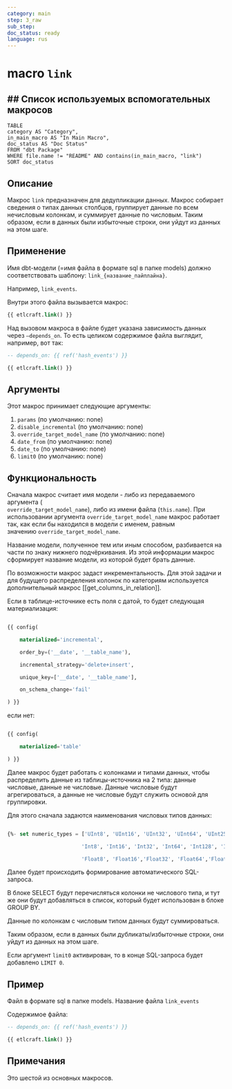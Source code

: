 ```yaml
---
category: main
step: 3_raw
sub_step: 
doc_status: ready
language: rus
---
```

# macro `link`

## ## Список используемых вспомогательных макросов

```dataview
TABLE 
category AS "Category", 
in_main_macro AS "In Main Macro",
doc_status AS "Doc Status"
FROM "dbt Package"
WHERE file.name != "README" AND contains(in_main_macro, "link")
SORT doc_status
```

## Описание

Макрос `link` предназначен для дедупликации данных. Макрос собирает сведения о типах данных столбцов, группирует данные по всем нечисловым колонкам, и суммирует данные по числовым. Таким образом, если в данных были избыточные строки, они уйдут из данных на этом шаге.
## Применение

Имя dbt-модели (=имя файла в формате sql в папке models) должно соответствовать шаблону:
`link_{название_пайплайна}`.

Например, `link_events`.

Внутри этого файла вызывается макрос:

```sql
{{ etlcraft.link() }}
```
Над вызовом макроса в файле будет указана зависимость данных через `—depends_on`. То есть целиком содержимое файла выглядит, например, вот так:
```sql
-- depends_on: {{ ref('hash_events') }}

{{ etlcraft.link() }}
```
## Аргументы

Этот макрос принимает следующие аргументы:

1. `params` (по умолчанию: none)
2.  `disable_incremental` (по умолчанию: none)
3. `override_target_model_name` (по умолчанию: none)
4. `date_from` (по умолчанию: none)
5. `date_to` (по умолчанию: none)
6. `limit0` (по умолчанию: none)
## Функциональность

Сначала макрос считает имя модели - либо из передаваемого аргумента (  
`override_target_model_name`), либо из имени файла (`this.name`). При использовании аргумента `override_target_model_name` макрос работает так, как если бы находился в модели с именем, равным значению `override_target_model_name`.

Название модели, полученное тем или иным способом, разбивается на части по знаку нижнего подчёркивания. Из этой информации макрос сформирует название модели, из которой будет брать данные.

По возможности макрос задаст инкрементальность. Для этой задачи и для будущего распределения колонок по категориям используется дополнительный макрос [[get_columns_in_relation]].

Если в таблице-источнике есть поля с датой, то будет следующая материализация:
```sql

{{ config(

    materialized='incremental',

    order_by=('__date', '__table_name'),

    incremental_strategy='delete+insert',

    unique_key=['__date', '__table_name'],

    on_schema_change='fail'

) }}
```
если нет:
```sql

{{ config(

    materialized='table'

) }}
```
  
Далее макрос будет работать с колонками и типами данных, чтобы распределить данные из таблицы-источника на 2 типа: данные числовые, данные не числовые. Данные числовые будут агрегироваться, а данные не числовые будут служить основой для группировки.

Для этого сначала задаются наименования числовых типов данных:
```sql

{%- set numeric_types = ['UInt8', 'UInt16', 'UInt32', 'UInt64', 'UInt256',

                        'Int8', 'Int16', 'Int32', 'Int64', 'Int128', 'Int256',

                        'Float8', 'Float16','Float32', 'Float64','Float128', 'Float256','Num'] -%}
```
  
Далее будет происходить формирование автоматического SQL-запроса.

В блоке SELECT будут перечисляться колонки не числового типа, и тут же они будут добавляться в список, который будет использован в блоке GROUP BY.

Данные по колонкам с числовым типом данных будут суммироваться.

Таким образом, если в данных были дубликаты/избыточные строки, они уйдут из данных на этом шаге.
 
Если аргумент `limit0` активирован, то в конце SQL-запроса будет добавлено `LIMIT 0`.

## Пример

Файл в формате sql в папке models. Название файла `link_events`

Содержимое файла:
```sql
-- depends_on: {{ ref('hash_events') }}

{{ etlcraft.link() }}
```

## Примечания

Это шестой из основных макросов.